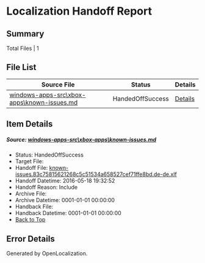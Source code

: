 # <a name='report-top'></a> Localization Handoff Report

## Summary
 Total Files | 1

## File List
 Source File | Status | Details 
 ----------- | ------ | ------- 
 [windows-apps-src\xbox-apps\known-issues.md](https://github.com/Microsoft/windows-apps/blob/37fcfd4c367e3b06053929c0dc0cd3c8f4896fc6/windows-apps-src/xbox-apps/known-issues.md) | HandedOffSuccess | [Details](#7b19864f4781521952adc1c6f94655579fdbc22a3865)

## Item Details
##### <a name='7b19864f4781521952adc1c6f94655579fdbc22a3865'></a> Source: [windows-apps-src\xbox-apps\known-issues.md](https://github.com/Microsoft/windows-apps/blob/37fcfd4c367e3b06053929c0dc0cd3c8f4896fc6/windows-apps-src/xbox-apps/known-issues.md)
* Status: HandedOffSuccess
* Target File: 
* Handoff File: [known-issues.83c75815621268c5c51534a658527cef71ffe8bd.de-de.xlf](https://github.com/Microsoft/WDG.handoff/blob/5cc39f6e5fd29c63d09db482db8972cff00f5e3a/ol-handoff/Microsoft/windows-apps.de-de/master/known-issues.83c75815621268c5c51534a658527cef71ffe8bd.de-de.xlf)
* Handoff Datetime: 2016-05-18 19:32:52
* Handoff Reason: Include
* Archive File: 
* Archive Datetime: 0001-01-01 00:00:00
* Handback File: 
* Handback Datetime: 0001-01-01 00:00:00
* [Back to Top](#report-top)


## Error Details

Generated by OpenLocalization.
